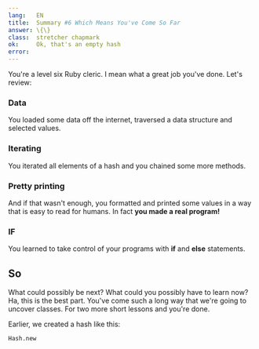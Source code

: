 ```yaml
---
lang:   EN
title:  Summary #6 Which Means You've Come So Far
answer: \{\}
class:  stretcher chapmark
ok:     Ok, that's an empty hash
error:
---
```


You're a level six Ruby cleric. I mean what a great job you've done. Let's review:


### Data
You loaded some data off the internet, traversed a data structure and selected values.

### Iterating
You iterated all elements of a hash and you chained some more methods.

### Pretty printing
And if that wasn't enough, you formatted and printed some values in a way that is easy
to read for humans. In fact __you made a real program!__

### IF
You learned to take control of your programs with __if__ and __else__ statements.

## So
What could possibly be next? What could you possibly have to learn now?
Ha, this is the best part. You've come such a long way that we're going
to uncover classes. For two more short lessons and you're done.

Earlier, we created a hash like this:

    Hash.new
